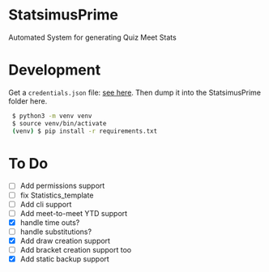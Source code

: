 # StatsimusPrime
Automated System for generating Quiz Meet Stats

# Development
Get a `credentials.json` file: [see here](https://developers.google.com/docs/api/quickstart/python).
Then dump it into the StatsimusPrime folder here.

```bash
 $ python3 -m venv venv
 $ source venv/bin/activate
 (venv) $ pip install -r requirements.txt
```

# To Do
 - [ ] Add permissions support
 - [ ] fix Statistics_template
 - [ ] Add cli support
 - [ ] Add meet-to-meet YTD support
 - [x] handle time outs?
 - [ ] handle substitutions?
 - [x] Add draw creation support
 - [ ] Add bracket creation support too
 - [x] Add static backup support
